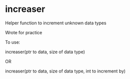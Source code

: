 # increaser
Helper function to increment unknown data types

Wrote for practice

To use:

increaser(ptr to data, size of data type)

OR

increaser(ptr to data, size of data type, int to increment by)
